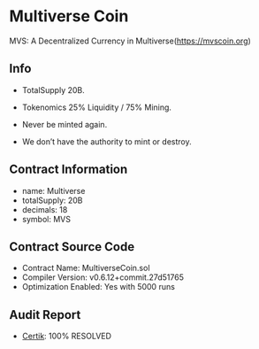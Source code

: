 # Multiverse Coin

MVS: A Decentralized Currency in Multiverse(https://mvscoin.org)

## Info

- TotalSupply 20B.

- Tokenomics 25% Liquidity / 75% Mining.

- Never be minted again.

- We don’t have the authority to mint or destroy.

## Contract Information

- name: Multiverse
- totalSupply: 20B
- decimals: 18
- symbol: MVS

## Contract Source Code

- Contract Name: MultiverseCoin.sol
- Compiler Version: v0.6.12+commit.27d51765
- Optimization Enabled: Yes with 5000 runs

## Audit Report

- [Certik](https://www.certik.com/projects/multiverse): 100% RESOLVED
